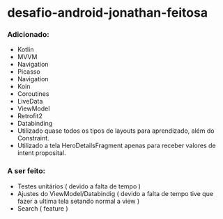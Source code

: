 # desafio-android-jonathan-feitosa


### Adicionado:

- Kotlin
- MVVM
- Navigation
- Picasso
- Navigation
- Koin
- Coroutines
- LiveData
- ViewModel
- Retrofit2
- Databinding
- Utilizado quase todos os tipos de layouts para aprendizado, além do Constraint.
- Utilizado a tela HeroDetailsFragment apenas para receber valores de intent proposital.

### A ser feito:
- Testes unitários ( devido a falta de tempo )
- Ajustes do ViewModel/Databindig ( devido a falta de tempo tive que fazer a ultima tela setando normal a view )
- Search ( feature )
